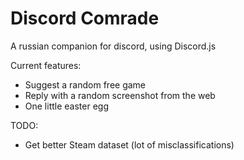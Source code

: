 # Discord Comrade

A russian companion for discord, using Discord.js

Current features:
 * Suggest a random free game
 * Reply with a random screenshot from the web
 * One little easter egg

TODO:
 * Get better Steam dataset (lot of misclassifications)
